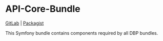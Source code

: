 # API-Core-Bundle

[GitLab](https://packagist.org/packages/dbp/api-core-bundle) | [Packagist](https://packagist.org/packages/dbp/api-core-bundle)

This Symfony bundle contains components required by all DBP bundles.
